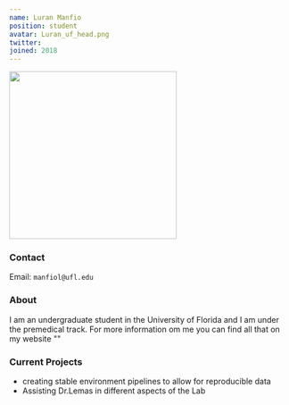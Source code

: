 ```yaml
---
name: Luran Manfio
position: student
avatar: Luran_uf_head.png
twitter:
joined: 2018
---
```


<img width="300" src="{{site.baseurl}}/images/people/{{page.avatar}}" data-action="zoom">

### Contact

Email: `manfiol@ufl.edu`<br>

### About

I am an undergraduate student in the University of Florida and I am under the premedical track. For more information om me you can find all that on my website ""

### Current Projects

- creating stable environment pipelines to allow for reproducible data 
- Assisting Dr.Lemas in different aspects of the Lab 